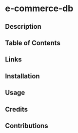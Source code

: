 # e-commerce-db

## Description

## Table of Contents

## Links

## Installation

## Usage

## Credits

## Contributions